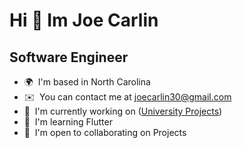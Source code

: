 Hi 👋 Im Joe Carlin
===========================

Software Engineer
----------------------------------------
*   🌍  I'm based in North Carolina
*   ✉️  You can contact me at [joecarlin30@gmail.com](mailto:joecarlin30@gmail.com)
*   🚀  I'm currently working on ([University Projects]())
*   🧠  I'm learning Flutter
*   🤝  I'm open to collaborating on Projects
